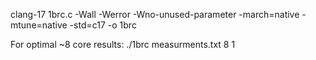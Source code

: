 clang-17 1brc.c -Wall -Werror -Wno-unused-parameter -march=native -mtune=native -std=c17 -o 1brc

For optimal ~8 core results:
./1brc measurments.txt 8 1
